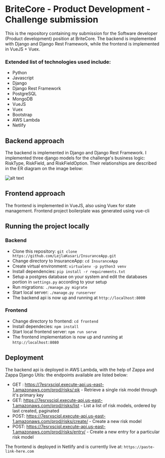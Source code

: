 # BriteCore - Product Development - Challenge submission


This is the repository containing my submission for the Software developer (Product development) position at BriteCore.
The backend is implemented with Django and Django Rest Framework, while the frontend is implemented in VueJS + Vuex.

### Extended list of technologies used include:
- Python
- Javascript
- Django
- Django Rest Framework
- PostgreSQL
- MongoDB
- VueJS
- Vuex
- Bootstrap
- AWS Lambda
- Netlify

## Backend approach
The backend is implemented in Django and Django Rest Framework. I implemented three django models for the challenge's business logic: RiskType, RiskField, and RiskFieldOption. Their relationships are described in the ER diagram on the image below:

![alt text](https://i.imgur.com/5KKjpTU.png "ER Diagram of the 3 mentioned models")

## Frontend approach
The frontend is implemented in VueJS, also using Vuex for state management. Frontend project boilerplate was generated using vue-cli

## Running the project locally
### Backend
- Clone this repository: `git clone https://github.com/LejlaKusari/InsuranceApp.git`
- Change directory to InsuranceApp: `cd InsuranceApp`
- Create virtual environment: `virtualenv -p python3 venv`
- Install dependencies: `pip install -r requirements.txt`
- Setup a postgres database on your system and edit the databases portion in `settings.py` according to your setup
- Run migrations: `./manage.py migrate`
- Start local server: `./manage.py runserver`
- The backend api is now up and running at `http://localhost:8000`
### Frontend
- Change directory to frontend: `cd frontend`
- Install dependecies: `npm install`
- Start local frontend server: `npm run serve`
- The frontend implementation is now up and running at `http://localhost:8080`

## Deployment
The backend api is deployed in AWS Lambda, with the help of Zappa and Zappa Django Utils: the endpoints available are listed below:
- GET : https://7esrxsciql.execute-api.us-east-1.amazonaws.com/prod/risks/:pk - Retrieve a single risk model through it's primary key
- GET: https://7esrxsciql.execute-api.us-east-1.amazonaws.com/prod/risks/list - List a list of risk models, ordered by last created, paginated
- POST: https://7esrxsciql.execute-api.us-east-1.amazonaws.com/prod/risks/create/ - Create a new risk model
- POST: https://7esrxsciql.execute-api.us-east-1.amazonaws.com/prod/risks/entry/ - Create a new entry for a particular risk model

The frontend is deployed in Netlify and is currently live at: `https://paste-link-here.com`
